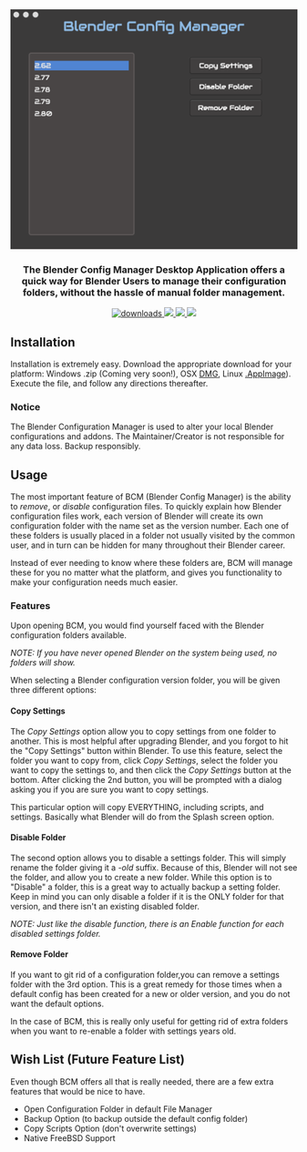 <div align="center">
  <img src="./images/blender-config-manager-demo.png" alt="Blender Config Manager" />

  <h3>The Blender Config Manager Desktop Application offers a quick way for Blender
  Users to manage their configuration folders, without the hassle of manual folder management.</h3>
  <div>
    <a href="https://npmjs.org/package/blender-config-manager">
      <img src="https://img.shields.io/github/downloads/3desprit/blender-config-manager/total.svg?style=flat-square" alt="downloads" />
    </a>
    <a href="https://github.com/3DEsprit/blender-config-manager/issues">
      <img src="https://img.shields.io/github/issues/3desprit/blender-config-manager.svg?style=flat-square"/>
    </a>
    <a href="https://github.com/3DEsprit/blender-config-manager/releases/latest">
      <img src="https://img.shields.io/github/release-date/3desprit/blender-config-manager.svg?style=flat-square"/>
    </a>
    <a href="https://opensource.org/licenses/MIT">
      <img src="https://img.shields.io/badge/License-MIT-green.svg?style=flat-square"/>
    </a>
  </div>
</div>



## Installation

Installation is extremely easy. Download the appropriate download for your platform:
Windows .zip (Coming very soon!), 
OSX [DMG](https://github.com/3DEsprit/blender-config-manager/releases/download/1.0.1/Blender.Config.Manager-1.0.1.dmg), 
Linux [.AppImage](https://github.com/3DEsprit/blender-config-manager/releases/download/1.0.1/blender-config-manager-1.0.1-x86_64.AppImage)).
Execute the file, and follow any directions thereafter. 


### Notice

The Blender Configuration Manager is used to alter your local Blender configurations and addons. The Maintainer/Creator is not responsible for any data loss. Backup responsibly. 

## Usage

The most important feature of BCM (Blender Config Manager) is the ability to _remove_, or _disable_ configuration files. To quickly explain how Blender configuration files work, each version of Blender will create its own configuration folder with the name set as the version number. Each one of these folders is usually placed in a folder not usually visited by the common user, and in turn can be hidden for many throughout their Blender career. 

Instead of ever needing to know where these folders are, BCM will manage these for you no matter what the platform, and gives you functionality to make your configuration needs much easier.

### Features

Upon opening BCM, you would find yourself faced with the Blender configuration folders available. 

_NOTE: If you have never opened Blender on the system being used, no folders will show._

When selecting a Blender configuration version folder, you will be given three different options:

#### Copy Settings

The *Copy Settings* option allow you to copy settings from one folder to another. This is most helpful after upgrading Blender, and you forgot to hit the "Copy Settings" button within Blender. To use this feature, select the folder you want to copy from, click _Copy Settings_, select the folder you want to copy the settings to, and then click the _Copy Settings_ button at the bottom. After clicking the 2nd button, you will be prompted with a dialog asking you if you are sure you want to copy settings.

This particular option will copy EVERYTHING, including scripts, and settings. Basically what Blender will do from the Splash screen option.

#### Disable Folder

The second option allows you to disable a settings folder. This will simply rename the folder giving it a *-old* suffix. Because of this, Blender will not see the folder, and allow you to create a new folder. While this option is to "Disable" a folder, this is a great way to actually backup a setting folder. Keep in mind you can only disable a folder if it is the ONLY folder for that version, and there isn't an existing disabled folder. 

_NOTE: Just like the disable function, there is an Enable function for each disabled settings folder._

#### Remove Folder

If you want to git rid of a configuration folder,you can remove a settings folder with the 3rd option. This is a great remedy for those times when a default config has been created for a new or older version, and you do not want the default options. 

In the case of BCM, this is really only useful for getting rid of extra folders when you want to re-enable a folder with settings years old.


## Wish List (Future Feature List)

Even though BCM offers all that is really needed, there are a few extra features that would be nice to have.

- Open Configuration Folder in default File Manager
- Backup Option (to backup outside the default config folder)
- Copy Scripts Option (don't overwrite settings)
- Native FreeBSD Support